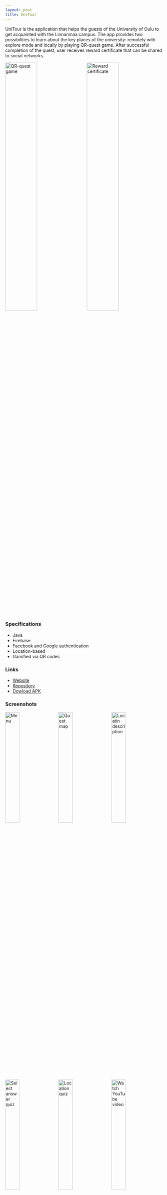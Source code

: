 ```yaml
---
layout: post
title: UniTour
---
```


UniTour is the application that helps the guests of the University of Oulu to get acquainted with the Linnanmaa campus. The app provides two possibilities to learn about the key places of the university: remotely with explore mode and locally by playing QR-quest game. After successful completion of the quest, user receives reward certificate that can be shared to social networks.

<div style="position:relative;">
  <img style="display: inline;" title="QR-quest game" alt="QR-quest game" 
    src="{{ site.baseurl }}/images/app-unitour-01.png" width="45%" />
  <img style="display: inline; margin-left: 6%;" title="Reward certificate" alt="Reward certificate" 
    src="{{ site.baseurl }}/images/app-unitour-02.png" width="45%" />
</div>

### Specifications
* Java
* Firebase
* Facebook and Google authentication
* Location-based
* Gamified via QR codes

### Links
* [Website](http://unitour.tk/)
* [Repository](https://github.com/valeriikan/UniTour)
* [Dowload APK](https://dl.dropboxusercontent.com/s/g0obr3p3ca0rowf/unitour.apk)

### Screenshots

<div style="position:relative;">
  <img style="display: inline;" title="Menu" alt="Menu" 
    src="{{ site.baseurl }}/images/app-unitour-1.png" width="30%" />
  <img style="display: inline; margin-left: 3%;" title="Quest map" alt="Quest map" 
    src="{{ site.baseurl }}/images/app-unitour-2.png" width="30%" />
  <img style="display: inline; margin-left: 3%;" title="Locatin description" alt="Locatin description" 
    src="{{ site.baseurl }}/images/app-unitour-3.png" width="30%" />  
</div>

<div style="position:relative;">
  <img style="display: inline;" title="Select answer quiz" alt="Select answer quiz" 
    src="{{ site.baseurl }}/images/app-unitour-4.png" width="30%" />
  <img style="display: inline; margin-left: 3%;" title="Location quiz" alt="Location quiz" 
    src="{{ site.baseurl }}/images/app-unitour-5.png" width="30%" />
  <img style="display: inline; margin-left: 3%;" title="Watch YouTube video" alt="Watch YouTube video" 
    src="{{ site.baseurl }}/images/app-unitour-6.png" width="30%" />  
</div>
<br>
